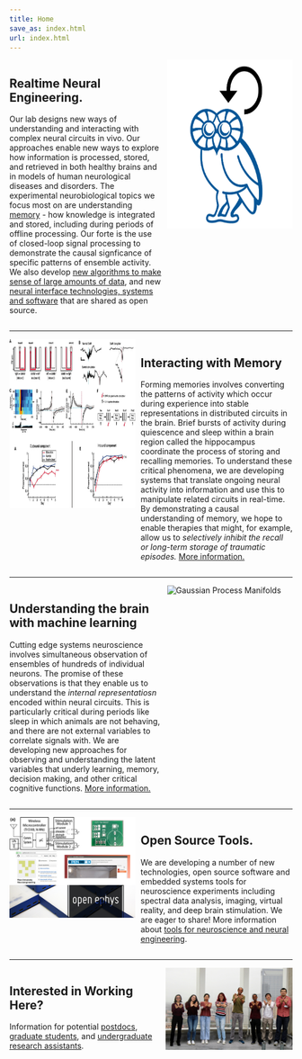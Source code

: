 ```yaml
---
title: Home
save_as: index.html
url: index.html
---
```


<article class="bluegrid" style="display:flex;">
    <a name="research"></a>
    <div style="flex:3 1 200px;">
        <h2>Realtime Neural Engineering.</h2>
        <p class="lead">
            Our lab designs new ways of understanding and interacting with complex neural circuits in vivo.
            Our approaches enable new ways to explore how information is processed, stored, 
            and retrieved in both healthy brains and in models of human neurological diseases and 
            disorders. The experimental neurobiological topics we focus most on are understanding
            <a href="/#research-memory">memory</a> - how knowledge is integrated and stored, including
            during periods of offline processing. Our forte is the use of closed-loop signal processing
            to demonstrate the causal signficance of specific patterns of ensemble activity. We also
            develop <a href="#research-latents">new algorithms to make sense of large amounts of data</a>, 
            and new <a href="#research-tools">neural interface technologies, systems and software</a>
            that are shared as open source.</p>
    </div>
    <div class="hide-sm" style="flex:1 1 200px; padding-left: 10px; justify-content: right; display: flex; ">
        <img src="images/Bird.png" alt="Realtime neural signal processing icon" style="height:300px;">
    </div>
</article>

<hr>

<article style="display:flex;">
    <a name="research-memory"></a>
    <div class="hide-sm" style="flex:1 1 200px; padding-right: 10px;">
        <img src="images/research-features/Jadhav_F1_F2.jpg"
        style="height:300px" alt="Jadhav_et_al Science 2012">
    </div>
    <div style="flex:3 1 200px;">
        <h2>Interacting with Memory</h2>
        <p class="lead">Forming memories involves converting the patterns of activity
            which occur during experience into stable representations in distributed circuits in the brain. 
            Brief bursts of activity during quiescence and sleep within a brain region called the hippocampus
            coordinate the process of storing and recalling memories. To understand these critical phenomena, 
            we are developing systems that translate ongoing neural activity into information and use this 
            to manipulate related circuits in real-time. By demonstrating a causal understanding of memory, we 
            hope to enable therapies that might, for example, allow us to <em>selectively
            inhibit the recall or long-term storage of traumatic episodes.</em>
            <a href="/research/memory.html">More information.</a></p>
    </div>
</article>

<hr>

<article class="bluegrid" style="display:flex;">
    <a name="research-latents"></a>
    <div style="flex:3 1 200px;">
        <h2>Understanding the brain with machine learning</h2>
        <p class="lead">Cutting edge systems neuroscience involves simultaneous observation of ensembles of 
            hundreds of individual neurons. The promise of these observations is that they enable us to
            understand the <em>internal representatiosn</em> encoded within neural circuits. This is particularly
            critical during periods like sleep in which animals are not behaving, and there are not external
            variables to correlate signals with. We are developing new approaches for observing and understanding
            the latent variables that underly learning, memory, decision making, and other critical cognitive
            functions.
            <a href="/research/latents.html">More information.</a></p>
    </div>
    <div class="hide-sm" style="flex:1 1 200px; padding-left: 10px;">
        <img class="featurette-image img-fluid" style="height:300px"
        src="images/research-features/GP-publicity.png" alt="Gaussian Process Manifolds">
    </div>
</article>

<hr>

<article style="display:flex;">
    <a name="research-tools"></a>
    <div class="hide-sm" style="flex:1 1 200px; padding-right: 10px;">
        <img class="featurette-image img-fluid"
        src="images/research-features/OpenSource.jpg" alt="Open Source Tools">
    </div>
    <div style="flex:3 1 200px;">
        <h2>Open Source Tools.</h2>
        <p class="lead">We are developing a number of new technologies, open source software and 
            embedded systems tools for neuroscience experiments including spectral data analysis, 
            imaging, virtual reality, and deep brain stimulation. We are eager to share!
            More information about <a href="/research/tools.html">tools for neuroscience and neural
            engineering</a>.</p>
    </div>
</article>

<hr>

<article style="display:flex;">
    <a name="research-join"></a>
    <div style="flex:3 1 200px;">
        <a name="research-tools"></a>
        <h2>Interested in Working Here?</h2>
        <p class="lead">Information for potential <a href="interested.html">postdocs</a>,
            <a href="interested.html">graduate students</a>, and <a
            href="interested.html">undergraduate research assistants</a>.
        </p>
    </div>
    <div style="flex:1 1 200px;">
        <img class="featurette-image img-responsive" style="width:500px"
        src="images/gallery/GroupRoof2022.jpg" alt="Group picture">
    </div>
</article>
